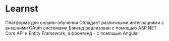 # Learnst
Платформа для онлайн-обучения
Обладает различными интеграциями с внешними OAuth системами
Бэкенд реализован с помощью ASP.NET Core API и Entity Framework, а фронтенд - с помощью Angular